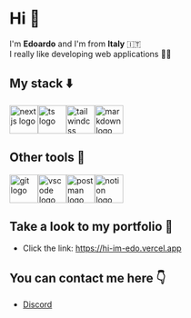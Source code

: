 # Hi 👋

I'm **Edoardo** and I'm from **Italy** 🇮🇹  
I really like developing web applications 👨‍💻

## My stack ⬇️
<div style="display:flex;">
  <img src="https://cdn.worldvectorlogo.com/logos/next-js.svg" alt="nextjs logo" style="height:50px"/>
  <img src="https://upload.wikimedia.org/wikipedia/commons/thumb/4/4c/Typescript_logo_2020.svg/512px-Typescript_logo_2020.svg.png" alt="ts logo" style="height: 50px" />
  <img src="https://upload.wikimedia.org/wikipedia/commons/thumb/d/d5/Tailwind_CSS_Logo.svg/640px-Tailwind_CSS_Logo.svg.png" alt="tailwindcss logo" style="height:50px"/>
   <img src="https://upload.wikimedia.org/wikipedia/commons/thumb/4/48/Markdown-mark.svg/640px-Markdown-mark.svg.png" alt="markdown logo" style="height:50px"/>
</div>

## Other tools 🚀
<div style="display: flex;">
  <img src="https://upload.wikimedia.org/wikipedia/commons/thumb/e/e0/Git-logo.svg/640px-Git-logo.svg.png" alt="git logo" style="height:50px"/>
  <img src="https://upload.wikimedia.org/wikipedia/commons/thumb/9/9a/Visual_Studio_Code_1.35_icon.svg/640px-Visual_Studio_Code_1.35_icon.svg.png" alt="vscode logo" style="height:50px"/>
  <img src="https://upload.wikimedia.org/wikipedia/commons/thumb/c/c2/Postman_%28software%29.png/640px-Postman_%28software%29.png" alt="postman logo" style="height:50px"/>
  <img src="https://upload.wikimedia.org/wikipedia/commons/thumb/e/e9/Notion-logo.svg/100px-Notion-logo.svg.png?20220918151013" alt="notion logo" style="height:50px"/>
</div>

## Take a look to my **portfolio** 💼
- Click the link: https://hi-im-edo.vercel.app <br/>

## You can contact me here 👇
- <a href="https://discordapp.com/users/1221847032499667149">Discord</a>

<!---
Edoo29/Edoo29 is a ✨ special ✨ repository because its `README.md` (this file) appears on your GitHub profile.
You can click the Preview link to take a look at your changes.
--->
